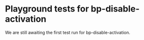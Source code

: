 # Playground tests for bp-disable-activation
We are still awaiting the first test run for bp-disable-activation.
